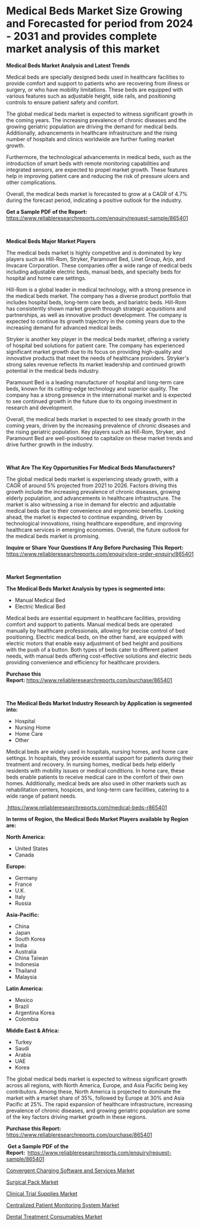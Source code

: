 <p><h1>Medical Beds Market Size Growing and Forecasted for period from 2024 - 2031 and provides complete market analysis of this market</h1></p><p><strong>Medical Beds Market Analysis and Latest Trends</strong></p>
<p><p>Medical beds are specially designed beds used in healthcare facilities to provide comfort and support to patients who are recovering from illness or surgery, or who have mobility limitations. These beds are equipped with various features such as adjustable height, side rails, and positioning controls to ensure patient safety and comfort.</p><p>The global medical beds market is expected to witness significant growth in the coming years. The increasing prevalence of chronic diseases and the growing geriatric population are driving the demand for medical beds. Additionally, advancements in healthcare infrastructure and the rising number of hospitals and clinics worldwide are further fueling market growth.</p><p>Furthermore, the technological advancements in medical beds, such as the introduction of smart beds with remote monitoring capabilities and integrated sensors, are expected to propel market growth. These features help in improving patient care and reducing the risk of pressure ulcers and other complications.</p><p>Overall, the medical beds market is forecasted to grow at a CAGR of 4.7% during the forecast period, indicating a positive outlook for the industry.</p></p>
<p><strong>Get a Sample PDF of the Report:&nbsp;</strong> <a href="https://www.reliableresearchreports.com/enquiry/request-sample/865401">https://www.reliableresearchreports.com/enquiry/request-sample/865401</a></p>
<p>&nbsp;</p>
<p><strong>Medical Beds Major Market Players</strong></p>
<p><p>The medical beds market is highly competitive and is dominated by key players such as Hill-Rom, Stryker, Paramount Bed, Linet Group, Arjo, and Invacare Corporation. These companies offer a wide range of medical beds including adjustable electric beds, manual beds, and specialty beds for hospital and home care settings.</p><p>Hill-Rom is a global leader in medical technology, with a strong presence in the medical beds market. The company has a diverse product portfolio that includes hospital beds, long-term care beds, and bariatric beds. Hill-Rom has consistently shown market growth through strategic acquisitions and partnerships, as well as innovative product development. The company is expected to continue its growth trajectory in the coming years due to the increasing demand for advanced medical beds.</p><p>Stryker is another key player in the medical beds market, offering a variety of hospital bed solutions for patient care. The company has experienced significant market growth due to its focus on providing high-quality and innovative products that meet the needs of healthcare providers. Stryker's strong sales revenue reflects its market leadership and continued growth potential in the medical beds industry.</p><p>Paramount Bed is a leading manufacturer of hospital and long-term care beds, known for its cutting-edge technology and superior quality. The company has a strong presence in the international market and is expected to see continued growth in the future due to its ongoing investment in research and development.</p><p>Overall, the medical beds market is expected to see steady growth in the coming years, driven by the increasing prevalence of chronic diseases and the rising geriatric population. Key players such as Hill-Rom, Stryker, and Paramount Bed are well-positioned to capitalize on these market trends and drive further growth in the industry.</p></p>
<p>&nbsp;</p>
<p><strong>What Are The Key Opportunities For Medical Beds Manufacturers?</strong></p>
<p><p>The global medical beds market is experiencing steady growth, with a CAGR of around 5% projected from 2021 to 2026. Factors driving this growth include the increasing prevalence of chronic diseases, growing elderly population, and advancements in healthcare infrastructure. The market is also witnessing a rise in demand for electric and adjustable medical beds due to their convenience and ergonomic benefits. Looking ahead, the market is expected to continue expanding, driven by technological innovations, rising healthcare expenditure, and improving healthcare services in emerging economies. Overall, the future outlook for the medical beds market is promising.</p></p>
<p><strong>Inquire or Share Your Questions If Any Before Purchasing This Report:</strong> <a href="https://www.reliableresearchreports.com/enquiry/pre-order-enquiry/865401">https://www.reliableresearchreports.com/enquiry/pre-order-enquiry/865401</a></p>
<p>&nbsp;</p>
<p><strong>Market Segmentation</strong></p>
<p><strong>The Medical Beds Market Analysis by types is segmented into:</strong></p>
<p><ul><li>Manual Medical Bed</li><li>Electric Medical Bed</li></ul></p>
<p><p>Medical beds are essential equipment in healthcare facilities, providing comfort and support to patients. Manual medical beds are operated manually by healthcare professionals, allowing for precise control of bed positioning. Electric medical beds, on the other hand, are equipped with electric motors that enable easy adjustment of bed height and positions with the push of a button. Both types of beds cater to different patient needs, with manual beds offering cost-effective solutions and electric beds providing convenience and efficiency for healthcare providers.</p></p>
<p><strong>Purchase this Report:&nbsp;</strong><a href="https://www.reliableresearchreports.com/purchase/865401">https://www.reliableresearchreports.com/purchase/865401</a></p>
<p>&nbsp;</p>
<p><strong>The Medical Beds Market Industry Research by Application is segmented into:</strong></p>
<p><ul><li>Hospital</li><li>Nursing Home</li><li>Home Care</li><li>Other</li></ul></p>
<p><p>Medical beds are widely used in hospitals, nursing homes, and home care settings. In hospitals, they provide essential support for patients during their treatment and recovery. In nursing homes, medical beds help elderly residents with mobility issues or medical conditions. In home care, these beds enable patients to receive medical care in the comfort of their own homes. Additionally, medical beds are also used in other markets such as rehabilitation centers, hospices, and long-term care facilities, catering to a wide range of patient needs.</p></p>
<p><a href="https://www.reliableresearchreports.com/medical-beds-r865401">&nbsp;https://www.reliableresearchreports.com/medical-beds-r865401</a></p>
<p><strong>In terms of Region, the Medical Beds Market Players available by Region are:</strong></p>
<p>
    <p> <strong> North America: </strong>
        <ul>
            <li>United States</li>
            <li>Canada</li>
        </ul>
        </p> 
    <p> <strong> Europe: </strong>
        <ul>
            <li>Germany</li>
            <li>France</li>
            <li>U.K.</li>
            <li>Italy</li>
            <li>Russia</li>
        </ul>
        </p> 
    <p> <strong> Asia-Pacific: </strong>
        <ul>
            <li>China</li>
            <li>Japan</li>
            <li>South Korea</li>
            <li>India</li>
            <li>Australia</li>
            <li>China Taiwan</li>
            <li>Indonesia</li>
            <li>Thailand</li>
            <li>Malaysia</li>
        </ul>
        </p> 
    <p> <strong> Latin America: </strong>
        <ul>
            <li>Mexico</li>
            <li>Brazil</li>
            <li>Argentina Korea</li>
            <li>Colombia</li>
        </ul>
        </p> 
    <p> <strong> Middle East & Africa: </strong>
        <ul>
            <li>Turkey</li>
            <li>Saudi</li>
            <li>Arabia</li>
            <li>UAE</li>
            <li>Korea</li>
        </ul>
    </p>
    </p>
<p><p>The global medical beds market is expected to witness significant growth across all regions, with North America, Europe, and Asia Pacific being key contributors. Among these, North America is projected to dominate the market with a market share of 35%, followed by Europe at 30% and Asia Pacific at 25%. The rapid expansion of healthcare infrastructure, increasing prevalence of chronic diseases, and growing geriatric population are some of the key factors driving market growth in these regions.</p></p>
<p><strong>Purchase this Report: </strong><a href="https://www.reliableresearchreports.com/purchase/865401">https://www.reliableresearchreports.com/purchase/865401</a></p>
<p>&nbsp;<strong>Get a Sample PDF of the Report:&nbsp;&nbsp;</strong><a href="https://www.reliableresearchreports.com/enquiry/request-sample/865401">https://www.reliableresearchreports.com/enquiry/request-sample/865401</a></p>
<p><strong></strong></p>
<p><p><a href="https://issuu.com/reportprime-2/docs/convergent-charging-software-and-services-market-s">Convergent Charging Software and Services Market</a></p><p><a href="https://github.com/cobainhalbaru1/Market-Research-Report-List-1/blob/main/surgical-pack-market.md">Surgical Pack Market</a></p><p><a href="https://github.com/edaunhshhs/Market-Research-Report-List-1/blob/main/clinical-trial-supplies-market.md">Clinical Trial Supplies Market</a></p><p><a href="https://github.com/carolinehamilton5656/Market-Research-Report-List-1/blob/main/centralized-patient-monitoring-system-market.md">Centralized Patient Monitoring System Market</a></p><p><a href="https://github.com/adriannay56456/Market-Research-Report-List-1/blob/main/dental-treatment-consumables-market.md">Dental Treatment Consumables Market</a></p></p>